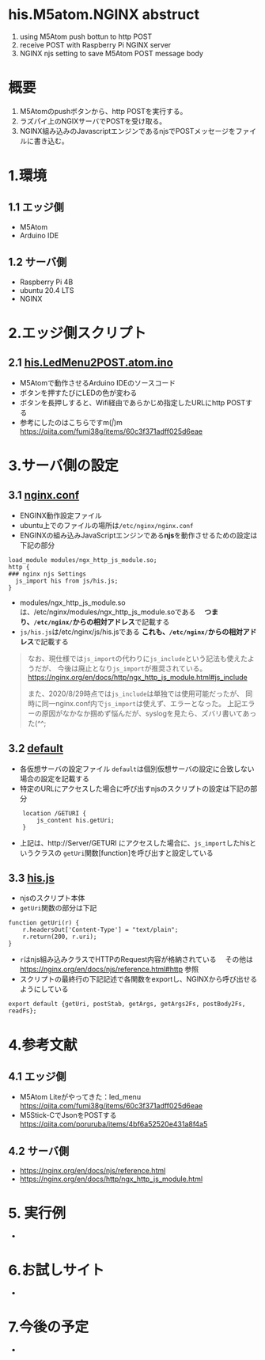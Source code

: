 # his.M5atom.NGINX abstruct
1. using M5Atom push bottun to http POST
1. receive POST with Raspberry Pi NGINX server
1. NGINX njs setting to save M5Atom POST message body

# 概要
1. M5Atomのpushボタンから、http POSTを実行する。
1. ラズパイ上のNGIXサーバでPOSTを受け取る。
1. NGINX組み込みのJavascriptエンジンであるnjsでPOSTメッセージをファイルに書き込む。

# 1.環境
## 1.1 エッジ側
* M5Atom
* Arduino IDE

## 1.2 サーバ側
* Raspberry Pi 4B
* ubuntu 20.4 LTS
* NGINX

# 2.エッジ側スクリプト
## 2.1 <a href="./M5Atom/his.LedMenu2POST.atom.ino">his.LedMenu2POST.atom.ino</a>
* M5Atomで動作させるArduino IDEのソースコード
* ボタンを押すたびにLEDの色が変わる
* ボタンを長押しすると、Wifi経由であらかじめ指定したURLにhttp POSTする
* 参考にしたのはこちらですm(_|_)m
https://qiita.com/fumi38g/items/60c3f371adff025d6eae

# 3.サーバ側の設定
## 3.1 <a href="./Server.root/etc/nginx/nginx.conf">nginx.conf</a>
* ENGINX動作設定ファイル
* ubuntu上でのファイルの場所は`/etc/nginx/nginx.conf`
* ENGINXの組み込みJavaScriptエンジンである**njs**を動作させるための設定は下記の部分
```
load_module modules/ngx_http_js_module.so;
http {
### nginx njs Settings
  js_import his from js/his.js;
}
```
* modules/ngx_http_js_module.soは、/etc/nginx/modules/ngx_http_js_module.soである
　**つまり、`/etc/nginx/`からの相対アドレス**で記載する
* `js/his.js`は/etc/nginx/js/his.jsである
  **これも、`/etc/nginx/`からの相対アドレス**で記載する

>なお、現仕様では`js_import`の代わりに`js_include`という記法も使えたようだが、
>今後は廃止となり`js_import`が推奨されている。
>https://nginx.org/en/docs/http/ngx_http_js_module.html#js_include
>
>また、2020/8/29時点では`js_include`は単独では使用可能だったが、
>同時に同一nginx.conf内で`js_import`は使えず、エラーとなった。
>上記エラーの原因がなかなか掴めず悩んだが、syslogを見たら、ズバリ書いてあった(^^;

## 3.2 <a href="./Server.root/etc/nginx/sites-available/default">default</a>
* 各仮想サーバの設定ファイル `default`は個別仮想サーバの設定に合致しない場合の設定を記載する
* 特定のURLにアクセスした場合に呼び出すnjsのスクリプトの設定は下記の部分
```
    location /GETURI {
        js_content his.getUri;
    }
```
* 上記は、http://Server/GETURI にアクセスした場合に、`js_import`したhisというクラスの
`getUri`関数[function]を呼び出すと設定している

## 3.3 <a href="./Server.root/etc/nginx/js/his.js">his.js</a>
* njsのスクリプト本体
* `getUri`関数の部分は下記
```
function getUri(r) {
    r.headersOut['Content-Type'] = "text/plain";
    r.return(200, r.uri);
}
```
* `r`はnjs組み込みクラスでHTTPのRequest内容が格納されている
　その他は https://nginx.org/en/docs/njs/reference.html#http 参照
* スクリプトの最終行の下記記述で各関数をexportし、NGINXから呼び出せるようにしている
```
export default {getUri, postStab, getArgs, getArgs2Fs, postBody2Fs, readFs};
```
# 4.参考文献
## 4.1 エッジ側
* M5Atom Liteがやってきた：led_menu https://qiita.com/fumi38g/items/60c3f371adff025d6eae
* M5Stick-CでJsonをPOSTする　https://qiita.com/poruruba/items/4bf6a52520e431a8f4a5

## 4.2 サーバ側
* https://nginx.org/en/docs/njs/reference.html
* https://nginx.org/en/docs/http/ngx_http_js_module.html

# 5. 実行例
*
# 6.お試しサイト
*

# 7.今後の予定
* 
